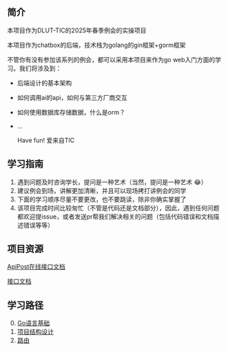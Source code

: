 ##  简介

本项目作为DLUT-TIC的2025年春季例会的实操项目

本项目作为chatbox的后端，技术栈为golang的gin框架+gorm框架

不管你有没有参加该系列的例会，都可以采用本项目来作为go web入门方面的学习。我们将涉及到：

- 后端设计的基本架构
- 如何调用ai的api，如何与第三方厂商交互
- 如何使用数据库存储数据，什么是orm？
- ...
  
  Have fun! 爱来自TIC
## 学习指南

1. 遇到问题及时咨询学长，提问是一种艺术（当然，提问是一种艺术 😂）
2. 建议例会到场，讲解更加清晰，并且可以现场拷打讲例会的同学
3. 下面的学习顺序尽量不要更改，也不要跳读，除非你确实掌握了
4. 该项目完成时间比较匆忙（不管是代码还是文档部分），因此，遇到任何问题都欢迎提issue，或者发送pr帮我们解决相关的问题（包括代码错误和文档描述错误等等）
## 项目资源

[ApiPost在线接口文档](https://doc.apipost.net/docs/42989c3f8403000?locale=zh-cn)

[接口文档](./api-doc.md)
## 学习路径

0. [Go语言基础](./go语言基础.md) 
1. [项目结构设计](./项目结构设计.md)
2. [路由](路由.md)